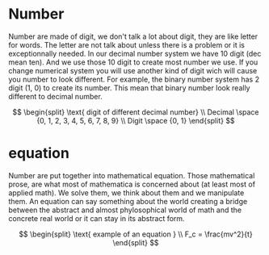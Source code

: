 # Number
Number are made of digit, we don't talk a lot about digit, they are like letter for words. The letter are not talk about unless there is a problem or it is
exceptionnally needed. In our decimal number system we have 10 digit (dec mean ten). And we use those 10 digit to create most number we use. If you change numerical
system you will use another kind of digit wich will cause you number to look different. For example, the binary number system has 2 digit (1, 0) to create its number.
This mean that binary number look really different to decimal number.

$$
\begin{split}
\text{ digit of different decimal number} \\
Decimal \space {0, 1, 2, 3, 4, 5, 6, 7, 8, 9} \\
Digit \space {0, 1}
\end{split}
$$

# equation 
Number are put together into mathematical equation. Those mathematical prose, are what most of mathematica is concerned about (at least most of applied math). We solve 
them, we think about them and we manipulate them. An equation can say something about the world creating a bridge between the abstract and almost phylosophical world of
math and the concrete real world or it can stay in its abstract form.

$$
\begin{split}
\text{ example of an equation } \\
F_c = \frac{mv^2}{t}
\end{split}
$$
